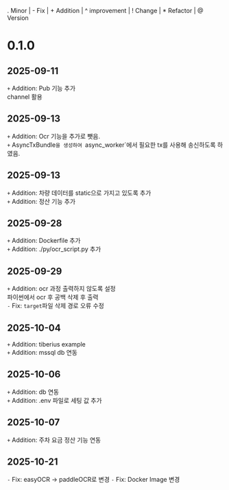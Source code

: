 . Minor | - Fix | + Addition | ^ improvement | ! Change | * Refactor | @ Version

# 0.1.0  
## 2025-09-11  
`+` Addition: Pub 기능 추가  
    channel 활용  

## 2025-09-13  
`+` Addition: Ocr 기능을 추가로 뺏음.  
`+` AsyncTxBundle`을 생성하여 `async_worker`에서 필요한 tx를 사용해 송신하도록 하였음.  
        
## 2025-09-13
`+` Addition: 차량 데이터를 static으로 가지고 있도록 추가   
`+` Addition: 정산 기능 추가   

## 2025-09-28
`+` Addition: Dockerfile 추가    
`+` Addition: ./py/ocr_script.py 추가    

## 2025-09-29
`+` Addition: ocr 과정 출력하지 않도록 설정  
    파이썬에서 ocr 후 공백 삭제 후 출력  
`-` Fix: `target`파일 삭제 경로 오류 수정  

## 2025-10-04  
`+` Addition: tiberius example    
`+` Addition: mssql db 연동  

## 2025-10-06  
`+` Addition: db 연동    
`+` Addition: .env 파일로 세팅 값 추가   

## 2025-10-07
`+` Addition: 주차 요금 정산 기능 연동 

## 2025-10-21
`-` Fix: easyOCR -> paddleOCR로 변경
`-` Fix: Docker Image 변경
